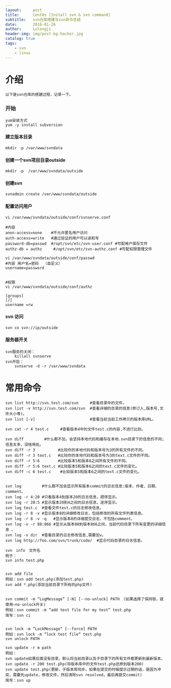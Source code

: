```yaml
---
layout:     post
title:      CentOs [Install svn & svn command]
subtitle:   svn仓库搭建与svn命令总结
date:       2016-01-26
author:     Lulongji
header-img: img/post-bg-hacker.jpg
catalog: true
tags:
    - svn
    - linux
---
```


# 介绍
    以下是svn仓库的搭建过程，记录一下。

### 开始
    yum安装方式
    yum -y install subversion

#### 建立版本目录
    mkdir -p /var/www/svndata

#### 创建一个svn项目目录outside
    mkdir -p  /var/www/svndata/outside

#### 创建svn
    svnadmin create /var/www/svndata/outside

#### 配置访问用户
    vi /var/www/svndata/outside/conf/svnserve.conf

    #内容
    anon-access=none    #不允许匿名用户访问
    auth-access=write   #通过验证的用户可以读和写
    password-db=passwd  #/opt/svn/etc/svn-user.conf #可配用户保存文件
    authz-db = authz     #/opt/svn/etc/svn-authz.conf #可配权限管理文件

    vi /var/www/svndata/outside/conf/passwd
    #内容 用户名=密码  （自定义）
    username=password


    #权限
    vi /var/www/svndata/outside/conf/authz

    [groups]
    [/]
    username =rw

#### svn 访问
    svn co svn://ip/outside

#### 服务器开关
    svn服务的关闭：
        killall svnserve
    svn开启：
        svnserve -d -r /var/www/svndata




# 常用命令

    svn list http://svn.test.com/svn     #查看目录中的文件。
    svn list -v http://svn.test.com/svn  #查看详细的目录的信息(修订人,版本号,文件大小等)。
    svn list [-v]                        #查看当前当前工作拷贝的版本库URL。

    svn cat -r 4 test.c     #查看版本4中的文件test.c的内容,不进行比较。

    svn diff         #什么都不加，会坚持本地代码和缓存在本地.svn目录下的信息的不同;信息太多，没啥用处。
    svn diff -r 3          #比较你的本地代码和版本号为3的所有文件的不同。
    svn diff -r 3 text.c   #比较你的本地代码和版本号为3的text.c文件的不同。
    svn diff -r 5:6        #比较版本5和版本6之间所有文件的不同。
    svn diff -r 5:6 text.c #比较版本5和版本6之间的text.c文件的变化。
    svn diff -c 6 test.c    #比较版本5和版本6之间的text.c文件的变化。


    svn log         #什么都不加会显示所有版本commit的日志信息:版本、作者、日期、comment。
    svn log -r 4:20 #只看版本4到版本20的日志信息，顺序显示。
    svn log -r 20:5 #显示版本20到4之间的日志信息，逆序显示。
    svn log test.c  #查看文件test.c的日志修改信息。
    svn log -r 8 -v #显示版本8的详细修改日志，包括修改的所有文件列表信息。
    svn log -r 8 -v -q   #显示版本8的详细提交日志，不包括comment。
    svn log -v -r 88:866 #显示从版本88到版本866之间，当前代码目录下所有变更的详细信息 。
    svn log -v dir  #查看目录的日志修改信息,需要加v。
    svn log http://foo.com/svn/trunk/code/  #显示代码目录的日志信息。

    svn　info　文件名
    例子：
    svn info test.php


    svn add file
    例如：svn add test.php(添加test.php)
    svn add *.php(添加当前目录下所有的php文件)


    svn commit -m “LogMessage“ [-N] [--no-unlock] PATH　(如果选择了保持锁，就使用–no-unlock开关)
    例如：svn commit -m “add test file for my test“ test.php
    简写：svn ci


    svn lock -m “LockMessage“ [--force] PATH
    例如：svn lock -m “lock test file“ test.php
    svn unlock PATH

    svn update -r m path
    例如：
    svn update如果后面没有目录，默认将当前目录以及子目录下的所有文件都更新到最新版本。
    svn update -r 200 test.php(将版本库中的文件test.php还原到版本200)
    svn update test.php(更新，于版本库同步。如果在提交的时候提示过期的话，是因为冲突，需要先update，修改文件，然后清除svn resolved，最后再提交commit)
    简写：svn up


